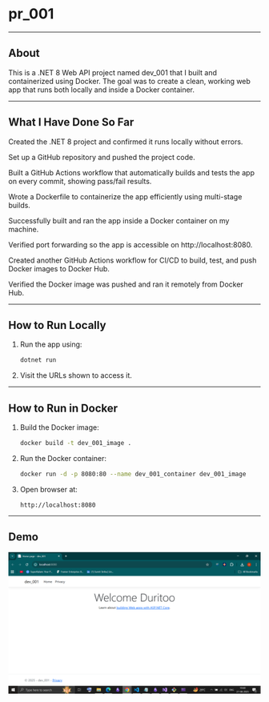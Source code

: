 # pr_001



***



## About
This is a .NET 8 Web API project named dev_001 that I built and containerized using Docker. The goal was to create a clean, working web app that runs both locally and inside a Docker container.

***

## What I Have Done So Far

Created the .NET 8 project and confirmed it runs locally without errors.

Set up a GitHub repository and pushed the project code.

Built a GitHub Actions workflow that automatically builds and tests the app on every commit, showing pass/fail results.

Wrote a Dockerfile to containerize the app efficiently using multi-stage builds.

Successfully built and ran the app inside a Docker container on my machine.

Verified port forwarding so the app is accessible on http://localhost:8080.

Created another GitHub Actions workflow for CI/CD to build, test, and push Docker images to Docker Hub.

Verified the Docker image was pushed and ran it remotely from Docker Hub.

***

## How to Run Locally

1. Run the app using:

   ```bash
   dotnet run
   ```

2. Visit the URLs shown to access it.

***

## How to Run in Docker

1. Build the Docker image:

   ```bash
   docker build -t dev_001_image .
   ```

2. Run the Docker container:

   ```bash
   docker run -d -p 8080:80 --name dev_001_container dev_001_image
   ```

3. Open  browser at:

   ```
   http://localhost:8080
   ```

***
## Demo

![App Running in Docker](wwwroot/screenshots/docker_run.png)
